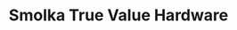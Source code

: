 ---
title: "Smolka True Value Hardware"
url: /chicago/smolka-true-value-hardware/
shop: hardware
---